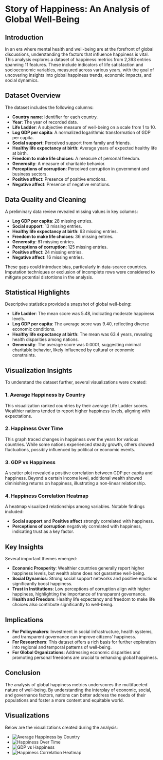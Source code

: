 # Story of Happiness: An Analysis of Global Well-Being

## Introduction

In an era where mental health and well-being are at the forefront of global discussions, understanding the factors that influence happiness is vital. This analysis explores a dataset of happiness metrics from 2,363 entries spanning 11 features. These include indicators of life satisfaction and socioeconomic variables, measured across various years, with the goal of uncovering insights into global happiness trends, economic impacts, and social dynamics.

## Dataset Overview

The dataset includes the following columns:

- **Country name**: Identifier for each country.
- **Year**: The year of recorded data.
- **Life Ladder**: A subjective measure of well-being on a scale from 1 to 10.
- **Log GDP per capita**: A normalized logarithmic transformation of GDP per capita.
- **Social support**: Perceived support from family and friends.
- **Healthy life expectancy at birth**: Average years of expected healthy life at birth.
- **Freedom to make life choices**: A measure of personal freedom.
- **Generosity**: A measure of charitable behavior.
- **Perceptions of corruption**: Perceived corruption in government and business sectors.
- **Positive affect**: Presence of positive emotions.
- **Negative affect**: Presence of negative emotions.

## Data Quality and Cleaning

A preliminary data review revealed missing values in key columns:

- **Log GDP per capita**: 28 missing entries.
- **Social support**: 13 missing entries.
- **Healthy life expectancy at birth**: 63 missing entries.
- **Freedom to make life choices**: 36 missing entries.
- **Generosity**: 81 missing entries.
- **Perceptions of corruption**: 125 missing entries.
- **Positive affect**: 24 missing entries.
- **Negative affect**: 16 missing entries.

These gaps could introduce bias, particularly in data-scarce countries. Imputation techniques or exclusion of incomplete rows were considered to mitigate potential distortions in the analysis.

## Statistical Highlights

Descriptive statistics provided a snapshot of global well-being:

- **Life Ladder**: The mean score was 5.48, indicating moderate happiness levels.
- **Log GDP per capita**: The average score was 9.40, reflecting diverse economic conditions.
- **Healthy life expectancy at birth**: The mean was 63.4 years, revealing health disparities among nations.
- **Generosity**: The average score was 0.0001, suggesting minimal charitable behavior, likely influenced by cultural or economic constraints.

## Visualization Insights

To understand the dataset further, several visualizations were created:

### 1. Average Happiness by Country
This visualization ranked countries by their average Life Ladder scores. Wealthier nations tended to report higher happiness levels, aligning with expectations.

### 2. Happiness Over Time
This graph traced changes in happiness over the years for various countries. While some nations experienced steady growth, others showed fluctuations, possibly influenced by political or economic events.

### 3. GDP vs Happiness
A scatter plot revealed a positive correlation between GDP per capita and happiness. Beyond a certain income level, additional wealth showed diminishing returns on happiness, illustrating a non-linear relationship.

### 4. Happiness Correlation Heatmap
A heatmap visualized relationships among variables. Notable findings included:
- **Social support** and **Positive affect** strongly correlated with happiness.
- **Perceptions of corruption** negatively correlated with happiness, indicating trust as a key factor.

## Key Insights

Several important themes emerged:

- **Economic Prosperity**: Wealthier countries generally report higher happiness levels, but wealth alone does not guarantee well-being.
- **Social Dynamics**: Strong social support networks and positive emotions significantly boost happiness.
- **Trust in Institutions**: Low perceptions of corruption align with higher happiness, highlighting the importance of transparent governance.
- **Health and Freedom**: Healthy life expectancy and freedom to make life choices also contribute significantly to well-being.

## Implications

- **For Policymakers**: Investment in social infrastructure, health systems, and transparent governance can improve citizens' happiness.
- **For Researchers**: This dataset offers a rich basis for further exploration into regional and temporal patterns of well-being.
- **For Global Organizations**: Addressing economic disparities and promoting personal freedoms are crucial to enhancing global happiness.

## Conclusion

The analysis of global happiness metrics underscores the multifaceted nature of well-being. By understanding the interplay of economic, social, and governance factors, nations can better address the needs of their populations and foster a more content and equitable world.

## Visualizations

Below are the visualizations created during the analysis:

- ![Average Happiness by Country](average_happiness_by_country.png)
- ![Happiness Over Time](happiness_over_time.png)
- ![GDP vs Happiness](gdp_vs_happiness.png)
- ![Happiness Correlation Heatmap](happiness_correlation_heatmap.png)
